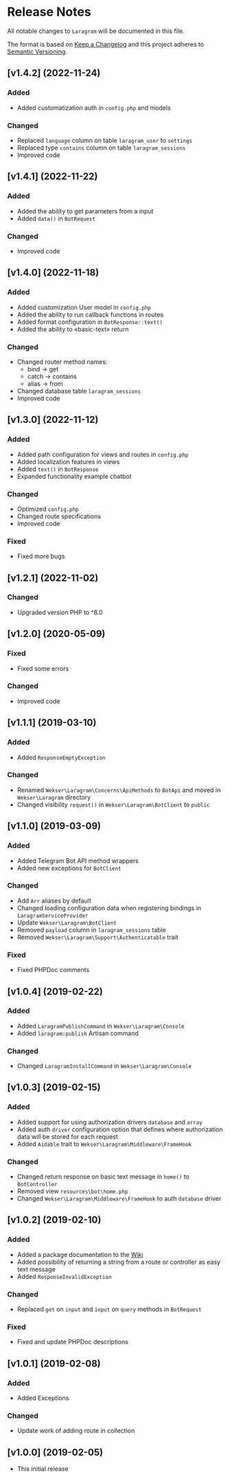 # Release Notes

All notable changes to `Laragram` will be documented in this file.

The format is based on [Keep a Changelog](http://keepachangelog.com/en/1.0.0/)
and this project adheres to [Semantic Versioning](http://semver.org/spec/v2.0.0.html).

## [v1.4.2] (2022-11-24)

### Added

- Added customatization auth in `config.php` and models

### Changed

- Replaced `language` column on table `laragram_user` to `settings`
- Replaced type `contains` column on table `laragram_sessions`
- Improved code

## [v1.4.1] (2022-11-22)

### Added

- Added the ability to get parameters from a input
- Added `data()` in `BotRequest`

### Changed

- Improved code

## [v1.4.0] (2022-11-18)

### Added

- Added customization User model in `config.php`
- Added the ability to run callback functions in routes
- Added format configuration in `BotResponse::text()`
- Added the ability to «basic-text» return

### Changed

- Changed router method names:
    - bind -> get
    - catch -> contains
    - alias -> from
- Changed database table `laragram_sessions`
- Improved code

## [v1.3.0] (2022-11-12)

### Added

- Added path configuration for views and routes in `config.php`
- Added localization features in views
- Added `text()` in `BotResponse`
- Expanded functionality example chatbot

### Changed

- Optimized `config.php`
- Changed route specifications
- Improved code

### Fixed

- Fixed more bugs

## [v1.2.1] (2022-11-02)

### Changed

- Upgraded version PHP to ^8.0

## [v1.2.0] (2020-05-09)

### Fixed

- Fixed some errors

### Changed

- Improved code

## [v1.1.1] (2019-03-10)

### Added

- Added `ResponseEmptyException`

### Changed

- Renamed `Wekser\Laragram\Concerns\ApiMethods` to `BotApi` and moved in `Wekser\Laragram` directory
- Changed visibility `request()` in `Wekser\Laragram\BotClient` to `public`

## [v1.1.0] (2019-03-09)

### Added

- Added Telegram Bot API method wrappers
- Added new exceptions for `BotClient`

### Changed

- Add `Arr` aliases by default
- Changed loading configuration data when registering bindings in `LaragramServiceProvider`
- Update `Wekser\Laragram\BotClient`
- Removed `payload` column in `laragram_sessions` table
- Removed `Wekser\Laragram\Support\Authenticatable` trait

### Fixed

- Fixed PHPDoc comments

## [v1.0.4] (2019-02-22)

### Added

- Added `LaragramPublishCommand` in `Wekser\Laragram\Console`
- Added `laragram:publish` Artisan command

### Changed

- Changed `LaragramInstallCommand` in `Wekser\Laragram\Console`

## [v1.0.3] (2019-02-15)

### Added

- Added support for using authorization drivers `database` and `array`
- Added auth `driver` configuration option that defines where authorization data will be stored for each request
- Added `Aidable` trait to `Wekser\Laragram\Middleware\FrameHook`

### Changed

- Changed return response on basic text message in `home()` to `BotController`
- Removed view `resources\bot\home.php`
- Changed `Wekser\Laragram\Middleware\FrameHook` to auth `database` driver

## [v1.0.2] (2019-02-10)

### Added

- Added a package documentation to the [Wiki](https://github.com/wekser/laragram/wiki)
- Added possibility of returning a string from a route or controller as easy text message
- Added `ResponseInvalidException`

### Changed

- Replaced `get` on `input` and `input` on `query` methods in `BotRequest`

### Fixed

- Fixed and update PHPDoc descriptions

## [v1.0.1] (2019-02-08)

### Added

- Added Exceptions

### Changed

- Update work of adding route in collection

## [v1.0.0] (2019-02-05)

- This initial release